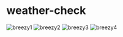 # weather-check

![breezy1](https://user-images.githubusercontent.com/51910678/118130570-2fd19580-b406-11eb-929d-ef7b48e48469.png)
![breezy2](https://user-images.githubusercontent.com/51910678/118130575-306a2c00-b406-11eb-8b38-e3c481af3c1c.png)
![breezy3](https://user-images.githubusercontent.com/51910678/118130577-3102c280-b406-11eb-9277-70d1c71e0076.png)
![breezy4](https://user-images.githubusercontent.com/51910678/118130579-319b5900-b406-11eb-95f1-d66a5ef08c47.png)
